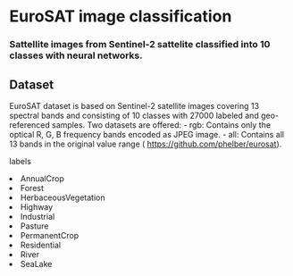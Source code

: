 # EuroSAT image classification

### Sattellite images from  Sentinel-2 sattelite classified into 10 classes with neural networks.

## Dataset
EuroSAT dataset is based on Sentinel-2 satellite images covering 13 spectral bands and consisting of 10 classes with 27000 labeled and geo-referenced samples. Two datasets are offered: - rgb: Contains only the optical R, G, B frequency bands encoded as JPEG image. - all: Contains all 13 bands in the original value range ( https://github.com/phelber/eurosat).

labels
    <li>AnnualCrop
    <li>Forest
    <li>HerbaceousVegetation
    <li>Highway
    <li>Industrial
    <li>Pasture
    <li>PermanentCrop
    <li>Residential
    <li>River
    <li>SeaLake